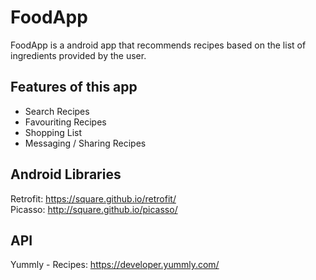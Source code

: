 FoodApp
======

FoodApp is a android app that recommends recipes based on the list of ingredients provided by the user.

Features of this app
------
* Search Recipes
* Favouriting Recipes
* Shopping List
* Messaging / Sharing Recipes

Android Libraries
------
Retrofit: https://square.github.io/retrofit/  
Picasso: http://square.github.io/picasso/  

API
------
Yummly - Recipes: https://developer.yummly.com/
